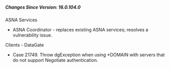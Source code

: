 ﻿<h5 id="SinceVersion">Changes Since Version: 16.0.104.0</h5>

<span class="changeNoteHeading">ASNA Services</span>
<ul>
    <li>ASNA Coordinator - replaces existing ASNA services; resolves a vulnerability issue.</li>
</ul>

<span class="changeNoteHeading"> Clients - DataGate</span>
<ul>
    <li>Case 21749. Throw dgException when using *DOMAIN with servers that do not support Negotiate authentication.</li>
</ul>
